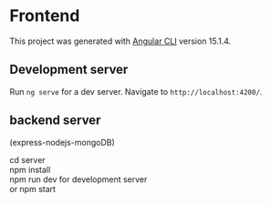 # Frontend

This project was generated with [Angular CLI](https://github.com/angular/angular-cli) version 15.1.4.

## Development server

Run `ng serve` for a dev server. Navigate to `http://localhost:4200/`.



## backend server
(express-nodejs-mongoDB)

cd server <br>
npm install <br>
npm run dev for development server<br>
or npm start
